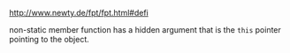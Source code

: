 http://www.newty.de/fpt/fpt.html#defi

non-static member function has a hidden argument that is the `this` pointer
pointing to the object.

